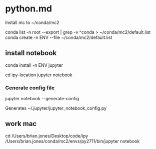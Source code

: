 # python.md

Install mc to ~/conda/mc2

conda list -n root --export | grep -v ^conda > ~/conda/mc2/default.list
conda create -n ENV --file ~/conda/mc2/default.list

## install notebook
conda install -n ENV jupyter

cd ipy-location
jupyter notebook

### Generate config file

jupyter notebook --generate-config

Generates
  ~/.jupyter/jupyter_notebook_config.py

## work mac

cd /Users/brian.jones/Desktop/code/ipy
/Users/brian.jones/conda/mc2/envs/py2711/bin/jupyter notebook
